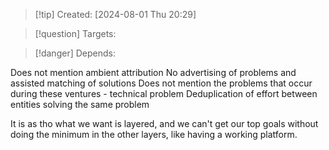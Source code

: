 
>[!tip] Created: [2024-08-01 Thu 20:29]

>[!question] Targets: 

>[!danger] Depends: 

Does not mention ambient attribution
No advertising of problems and assisted matching of solutions
Does not mention the problems that occur during these ventures - technical problem
Deduplication of effort between entities solving the same problem

It is as tho what we want is layered, and we can't get our top goals without doing the minimum in the other layers, like having a working platform.